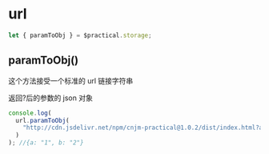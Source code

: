 # url

```js
let { paramToObj } = $practical.storage;
```

## paramToObj()

这个方法接受一个标准的 url 链接字符串

返回?后的参数的 json 对象

```js
console.log(
  url.paramToObj(
    "http://cdn.jsdelivr.net/npm/cnjm-practical@1.0.2/dist/index.html?a=1&b=2"
  )
); //{a: "1", b: "2"}
```
